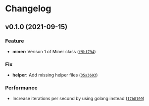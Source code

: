 # Changelog

<!--next-version-placeholder-->

## v0.1.0 (2021-09-15)
### Feature
* **miner:** Verison 1 of Miner class ([`f9bf794`](https://github.com/jojoee/raritygems/commit/f9bf794c3b2b71c810fe96e046bbd0d26f1a8975))

### Fix
* **helper:** Add missing helper files ([`35a3693`](https://github.com/jojoee/raritygems/commit/35a3693dbb96d74f8cad9b0ea3e59c9712d3a9a1))

### Performance
* Increase iterations per second by using golang instead ([`17b8109`](https://github.com/jojoee/raritygems/commit/17b8109dfb5c0a0f259d9168869db97ac6440bc3))
